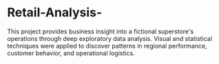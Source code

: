 # Retail-Analysis-
This project provides business insight into a fictional superstore's operations through deep exploratory data analysis. Visual and statistical techniques were applied to discover patterns in regional performance, customer behavior, and operational logistics.
